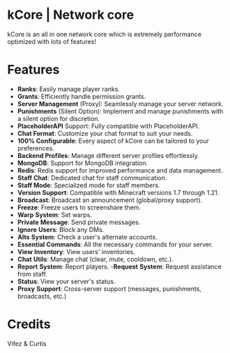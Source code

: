 # kCore | Network core

kCore is an all in one network core which is extremely performance optimized with lots of features!

# Features
- **Ranks**: Easily manage player ranks.
- **Grants**: Efficiently handle permission grants.
- **Server Management** (Proxy): Seamlessly manage your server network.
- **Punishments** (Silent Option): Implement and manage punishments with a silent option for discretion.
- **PlaceholderAPI** Support: Fully compatible with PlaceholderAPI.
- **Chat Format**: Customize your chat format to suit your needs.
- **100% Configurable**: Every aspect of kCore can be tailored to your preferences.
- **Backend Profiles**: Manage different server profiles effortlessly.
- **MongoDB**: Support for MongoDB integration.
- **Redis**: Redis support for improved performance and data management.
- **Staff Chat**: Dedicated chat for staff communication.
- **Staff Mode**: Specialized mode for staff members.
- **Version** **Support**: Compatible with Minecraft versions 1.7 through 1.21.
- **Broadcast**: Broadcast an announcement (global/proxy support).
- **Freeze**: Freeze users to screenshare them.
- **Warp** **System**: Set warps.
- **Private** **Message**: Send private messages.
- **Ignore** **Users**: Block any DMs.
- **Alts** **System**: Check a user's alternate accounts.
- **Essential** **Commands**: All the necessary commands for your server.
- **View** **Inventory**: View users' inventories.
- **Chat** **Utils**: Manage chat (clear, mute, cooldown, etc.).
- **Report** **System**: Report players.
 -**Request** **System**: Request assistance from staff.
- **Status**: View your server's status.
- **Proxy** **Support**: Cross-server support (messages, punishments, broadcasts, etc.)

# Credits
Vifez & Curtis
